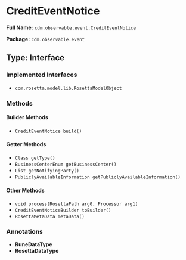 # CreditEventNotice

**Full Name:** `cdm.observable.event.CreditEventNotice`

**Package:** `cdm.observable.event`

## Type: Interface

### Implemented Interfaces

- `com.rosetta.model.lib.RosettaModelObject`

### Methods

#### Builder Methods

- `CreditEventNotice build()`

#### Getter Methods

- `Class getType()`
- `BusinessCenterEnum getBusinessCenter()`
- `List getNotifyingParty()`
- `PubliclyAvailableInformation getPubliclyAvailableInformation()`

#### Other Methods

- `void process(RosettaPath arg0, Processor arg1)`
- `CreditEventNoticeBuilder toBuilder()`
- `RosettaMetaData metaData()`

### Annotations

- **RuneDataType**
- **RosettaDataType**

